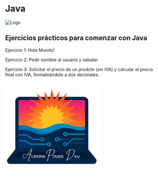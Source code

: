 # Java



<picture>
  <p alifn="center">
  <source srcset="https://github.com/APoves/Java/blob/main/oscuro.png" media="(prefers-color-scheme: dark)">
  <source srcset="https://github.com/APoves/Java/blob/main/claro.png" media="(prefers-color-scheme: light)">
  <img src="ruta/logo-claro.png" alt="Logo" style="width: 300px;">
</picture>




## Ejercicios prácticos para comenzar con Java



Ejercicio 1: Hola Mundo!

Ejercicio 2: Pedir nombre al usuario y saludar.

Ejercicio 3: Solicitar el precio de un prodcto (sin IVA) y calcular el precio final con IVA, formateándolo a dos decimales.
 
 
<img src="https://github.com/APoves/APoves/blob/main/logo.png" alt="Mi Logo" width="300"/>
